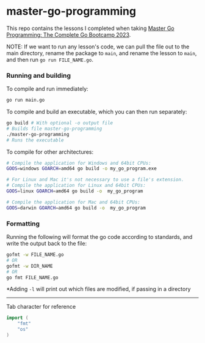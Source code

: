 # master-go-programming

This repo contains the lessons I completed when taking [Master Go Programming: The Complete Go Bootcamp 2023](https://www.udemy.com/course/master-go-programming-complete-golang-bootcamp/).

NOTE: If we want to run any lesson's code, we can pull the file out to the main directory, rename the package to `main`, and rename the lesson to `main`, and then run `go run FILE_NAME.go`.

### Running and building

To compile and run immediately:

```bash
go run main.go
```

To compile and build an executable, which you can then run separately:

```bash
go build # With optional -o output file
# Builds file master-go-programming
./master-go-programming
# Runs the executable
```

To compile for other architectures:

```bash
# Compile the application for Windows and 64bit CPUs:
GOOS=windows GOARCH=amd64 go build -o my_go_program.exe

# For Linux and Mac it's not necessary to use a file's extension.
# Compile the application for Linux and 64bit CPUs:
GOOS=linux GOARCH=amd64 go build -o  my_go_program

# Compile the application for Mac and 64bit CPUs:
GOOS=darwin GOARCH=amd64 go build -o  my_go_program
```

### Formatting

Running the following will format the go code according to standards, and write the output back to the file:

```bash
gofmt -w FILE_NAME.go
# OR
gofmt -w DIR_NAME
# OR
go fmt FILE_NAME.go
```

\*Adding `-l` will print out which files are modified, if passing in a directory


---

Tab character for reference

```go
import (
	"fmt"
	"os"
)
```
